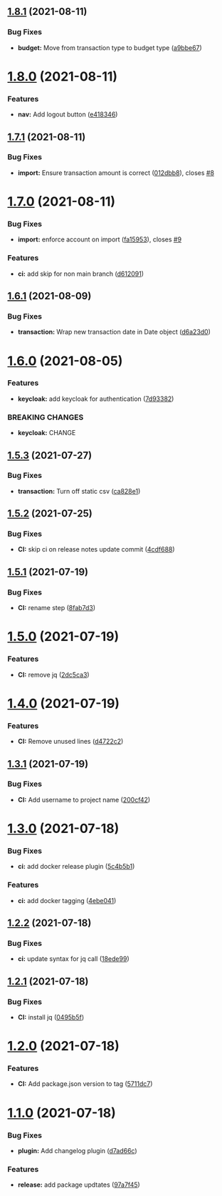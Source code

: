 ## [1.8.1](https://github.com/JayDamon/cid-moneymaker-client/compare/v1.8.0...v1.8.1) (2021-08-11)


### Bug Fixes

* **budget:** Move from transaction type to budget type ([a9bbe67](https://github.com/JayDamon/cid-moneymaker-client/commit/a9bbe67d88ae28da6e2c092207d37cf0c227e964))

# [1.8.0](https://github.com/JayDamon/cid-moneymaker-client/compare/v1.7.1...v1.8.0) (2021-08-11)


### Features

* **nav:** Add logout button ([e418346](https://github.com/JayDamon/cid-moneymaker-client/commit/e4183462a189f2f1b2e5e33418465aa62b5073ca))

## [1.7.1](https://github.com/JayDamon/cid-moneymaker-client/compare/v1.7.0...v1.7.1) (2021-08-11)


### Bug Fixes

* **import:** Ensure transaction amount is correct ([012dbb8](https://github.com/JayDamon/cid-moneymaker-client/commit/012dbb8edd1d95b562778841099ce6db3e0202e3)), closes [#8](https://github.com/JayDamon/cid-moneymaker-client/issues/8)

# [1.7.0](https://github.com/JayDamon/cid-moneymaker-client/compare/v1.6.1...v1.7.0) (2021-08-11)


### Bug Fixes

* **import:** enforce account on import ([fa15953](https://github.com/JayDamon/cid-moneymaker-client/commit/fa159534cd22a13579cd1ff9fab9a929ca30f094)), closes [#9](https://github.com/JayDamon/cid-moneymaker-client/issues/9)


### Features

* **ci:** add skip for non main branch ([d612091](https://github.com/JayDamon/cid-moneymaker-client/commit/d61209120eba775170aa736508fae477f3785e34))

## [1.6.1](https://github.com/JayDamon/cid-moneymaker-client/compare/v1.6.0...v1.6.1) (2021-08-09)


### Bug Fixes

* **transaction:** Wrap new transaction date in Date object ([d6a23d0](https://github.com/JayDamon/cid-moneymaker-client/commit/d6a23d0c1fb798a16e32eed11a7f4c9dc7fe4eba))

# [1.6.0](https://github.com/JayDamon/cid-moneymaker-client/compare/v1.5.3...v1.6.0) (2021-08-05)


### Features

* **keycloak:** add keycloak for authentication ([7d93382](https://github.com/JayDamon/cid-moneymaker-client/commit/7d93382a8c2a9b3518e7eae9840070f076e64d2d))


### BREAKING CHANGES

* **keycloak:** CHANGE

## [1.5.3](https://github.com/JayDamon/cid-moneymaker-client/compare/v1.5.2...v1.5.3) (2021-07-27)


### Bug Fixes

* **transaction:** Turn off static csv ([ca828e1](https://github.com/JayDamon/cid-moneymaker-client/commit/ca828e1e0b70faeb0e5cc51da4251183db5ae0a4))

## [1.5.2](https://github.com/JayDamon/cid-moneymaker-client/compare/v1.5.1...v1.5.2) (2021-07-25)


### Bug Fixes

* **CI:** skip ci on release notes update commit ([4cdf688](https://github.com/JayDamon/cid-moneymaker-client/commit/4cdf688118c4279b59026e36b64d95c24d268fac))

## [1.5.1](https://github.com/JayDamon/cid-moneymaker-client/compare/v1.5.0...v1.5.1) (2021-07-19)


### Bug Fixes

* **CI:** rename step ([8fab7d3](https://github.com/JayDamon/cid-moneymaker-client/commit/8fab7d33515f0107e8e6df61b53859d01dfe6114))

# [1.5.0](https://github.com/JayDamon/cid-moneymaker-client/compare/v1.4.0...v1.5.0) (2021-07-19)


### Features

* **CI:** remove jq ([2dc5ca3](https://github.com/JayDamon/cid-moneymaker-client/commit/2dc5ca3cc573256e3e8bfa89fcd83d8ae66c317b))

# [1.4.0](https://github.com/JayDamon/cid-moneymaker-client/compare/v1.3.1...v1.4.0) (2021-07-19)


### Features

* **CI:** Remove unused lines ([d4722c2](https://github.com/JayDamon/cid-moneymaker-client/commit/d4722c2429659ef18881bcf0cb2543ac7f7584b7))

## [1.3.1](https://github.com/JayDamon/cid-moneymaker-client/compare/v1.3.0...v1.3.1) (2021-07-19)


### Bug Fixes

* **CI:** Add username to project name ([200cf42](https://github.com/JayDamon/cid-moneymaker-client/commit/200cf420fb385e6db4228b60fe238dff9360f61d))

# [1.3.0](https://github.com/JayDamon/cid-moneymaker-client/compare/v1.2.2...v1.3.0) (2021-07-18)


### Bug Fixes

* **ci:** add docker release plugin ([5c4b5b1](https://github.com/JayDamon/cid-moneymaker-client/commit/5c4b5b113529a7c15fb9c6485c35d2ad31c3e2c1))


### Features

* **ci:** add docker tagging ([4ebe041](https://github.com/JayDamon/cid-moneymaker-client/commit/4ebe041e47513410af2a73ed316765b1b936a771))

## [1.2.2](https://github.com/JayDamon/cid/compare/v1.2.1...v1.2.2) (2021-07-18)


### Bug Fixes

* **ci:** update syntax for jq call ([18ede99](https://github.com/JayDamon/cid/commit/18ede9977883abcf234c1c7c60e657aa335126a7))

## [1.2.1](https://github.com/JayDamon/cid/compare/v1.2.0...v1.2.1) (2021-07-18)


### Bug Fixes

* **CI:** install jq ([0495b5f](https://github.com/JayDamon/cid/commit/0495b5f6455ed0f2ad07ba1acaa29c4ca7c41811))

# [1.2.0](https://github.com/JayDamon/cid/compare/v1.1.0...v1.2.0) (2021-07-18)


### Features

* **CI:** Add package.json version to tag ([5711dc7](https://github.com/JayDamon/cid/commit/5711dc7daf7de755aaa0833487cca2979d6f97ff))

# [1.1.0](https://github.com/JayDamon/cid/compare/v1.0.0...v1.1.0) (2021-07-18)


### Bug Fixes

* **plugin:** Add changelog plugin ([d7ad66c](https://github.com/JayDamon/cid/commit/d7ad66c826bed24db77787db3b81ce575ea76466))


### Features

* **release:** add package updtates ([97a7f45](https://github.com/JayDamon/cid/commit/97a7f457c76e565f1850c4a28df464279ced8e85))
